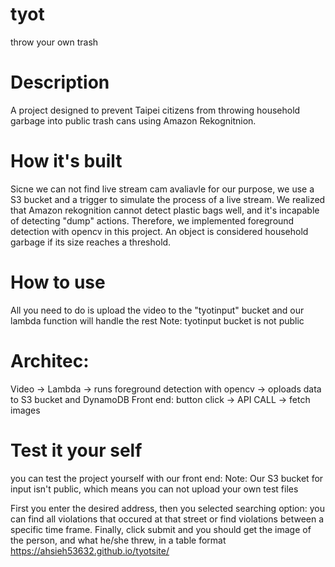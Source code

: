 # tyot
throw your own trash

# Description
A project designed to prevent Taipei citizens from throwing household garbage into public trash cans using Amazon Rekognitnion.

# How it's built
Sicne we can not find live stream cam avaliavle for our purpose, we use a S3 bucket and a trigger to simulate the process of a live stream.
We realized that Amazon rekognition cannot detect plastic bags well, and it's incapable of detecting "dump" actions. Therefore, we implemented foreground detection with opencv in this project. An object is considered household garbage if its size reaches a threshold.

# How to use
All you need to do is upload the video to the "tyotinput" bucket and our lambda function will handle the rest
Note: tyotinput bucket is not public
# Architec:
Video -> Lambda -> runs foreground detection with opencv -> oploads data to S3 bucket and DynamoDB
Front end:
button click -> API CALL -> fetch images

# Test it your self
you can test the project yourself with our front end:
Note: Our S3 bucket for input isn't public, which means you can not upload your own test files

First you enter the desired address, then you selected searching option: you can find all violations that occured at that street or find violations between a specific time frame. Finally, click submit and you should get the image of the person, and what he/she threw, in a table format 
https://ahsieh53632.github.io/tyotsite/
